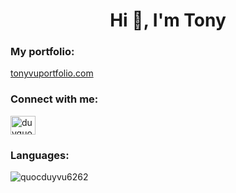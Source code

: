 <h1 align="center">Hi 👋, I'm Tony</h1>

<h3 align="left">My portfolio: </h3> <a href="https://tonyvuportfolio.com" target="blank">tonyvuportfolio.com</a>
<h3 align="left">Connect with me:</h3>
<p align="left">
<a href="https://linkedin.com/in/duyquocvu" target="blank"><img align="center" src="https://raw.githubusercontent.com/rahuldkjain/github-profile-readme-generator/master/src/images/icons/Social/linked-in-alt.svg" alt="duyquocvu" height="30" width="40" /></a>
</p>

<h3 align="left">Languages:</h3>



<p><img align="center" src="https://github-readme-stats.vercel.app/api/top-langs?username=quocduyvu6262&show_icons=true&locale=en&layout=compact" alt="quocduyvu6262" /></p>

